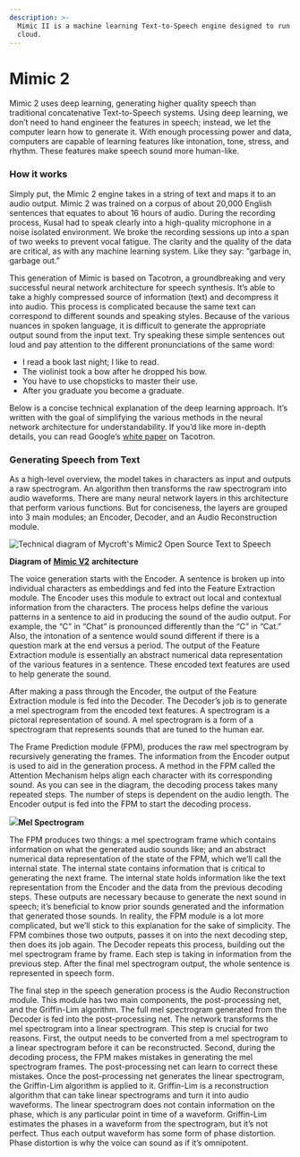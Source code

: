 ```yaml
---
description: >-
  Mimic II is a machine learning Text-to-Speech engine designed to run in the
  cloud.
---
```


# Mimic 2

Mimic 2 uses deep learning, generating higher quality speech than traditional concatenative Text-to-Speech systems. Using deep learning, we don’t need to hand engineer the features in speech; instead, we let the computer learn how to generate it. With enough processing power and data, computers are capable of learning features like intonation, tone, stress, and rhythm. These features make speech sound more human-like.

### How it works

Simply put, the Mimic 2 engine takes in a string of text and maps it to an audio output. Mimic 2 was trained on a corpus of about 20,000 English sentences that equates to about 16 hours of audio. During the recording process, Kusal had to speak clearly into a high-quality microphone in a noise isolated environment. We broke the recording sessions up into a span of two weeks to prevent vocal fatigue. The clarity and the quality of the data are critical, as with any machine learning system. Like they say:  “garbage in, garbage out.”

This generation of Mimic is based on Tacotron, a groundbreaking and very successful neural network architecture for speech synthesis. It’s able to take a highly compressed source of information (text) and decompress it into audio. This process is complicated because the same text can correspond to different sounds and speaking styles. Because of the various nuances in spoken language, it is difficult to generate the appropriate output sound from the input text. Try speaking these simple sentences out loud and pay attention to the different pronunciations of the same word:

* I read a book last night; I like to read.
* The violinist took a bow after he dropped his bow.
* You have to use chopsticks to master their use.
* After you graduate you become a graduate.

Below is a concise technical explanation of the deep learning approach. It’s written with the goal of simplifying the various methods in the neural network architecture for understandability. If you’d like more in-depth details, you can read Google’s [white paper](https://arxiv.org/pdf/1703.10135.pdf) on Tacotron.

### Generating Speech from Text

As a high-level overview, the model takes in characters as input and outputs a raw spectrogram. An algorithm then transforms the raw spectrogram into audio waveforms. There are many neural network layers in this architecture that perform various functions. But for conciseness, the layers are grouped into 3 main modules; an Encoder, Decoder, and an Audio Reconstruction module.

![Technical diagram of Mycroft's Mimic2 Open Source Text to Speech](https://mycroft.ai/wp-content/uploads/2018/08/mimic-2-diagram.png)

**Diagram of** [**Mimic V2**](https://github.com/MycroftAI/mimic2) **architecture**

The voice generation starts with the Encoder. A sentence is broken up into individual characters as embeddings and fed into the Feature Extraction module. The Encoder uses this module to extract out local and contextual information from the characters. The process helps define the various patterns in a sentence to aid in producing the sound of the audio output. For example, the “C” in “Chat” is pronounced differently than the “C” in “Cat.” Also, the intonation of a sentence would sound different if there is a question mark at the end versus a period. The output of the Feature Extraction module is essentially an abstract numerical data representation of the various features in a sentence. These encoded text features are used to help generate the sound.

After making a pass through the Encoder, the output of the Feature Extraction module is fed into the Decoder. The Decoder’s job is to generate a mel spectrogram from the encoded text features. A spectrogram is a pictoral representation of sound. A mel spectrogram is a form of a spectrogram that represents sounds that are tuned to the human ear.

The Frame Prediction module (FPM), produces the raw mel spectrogram by recursively generating the frames. The information from the Encoder output is used to aid in the generation process. A method in the FPM called the Attention Mechanism helps align each character with its corresponding sound. As you can see in the diagram, the decoding process takes many repeated steps. The number of steps is dependent on the audio length. The Encoder output is fed into the FPM to start the decoding process.

![](https://mycroft.ai/wp-content/uploads/2018/08/mel-spectrogram.png)**Mel Spectrogram**

The FPM produces two things: a mel spectrogram frame which contains information on what the generated audio sounds like; and an abstract numerical data representation of the state of the FPM, which we’ll call the internal state. The internal state contains information that is critical to generating the next frame. The internal state holds information like the text representation from the Encoder and the data from the previous decoding steps. These outputs are necessary because to generate the next sound in speech; it’s beneficial to know prior sounds generated and the information that generated those sounds. In reality, the FPM module is a lot more complicated, but we’ll stick to this explanation for the sake of simplicity. The FPM combines those two outputs, passes it on into the next decoding step, then does its job again. The Decoder repeats this process, building out the mel spectrogram frame by frame. Each step is taking in information from the previous step. After the final mel spectrogram output, the whole sentence is represented in speech form.

The final step in the speech generation process is the Audio Reconstruction module. This module has two main components, the post-processing net, and the Griffin-Lim algorithm. The full mel spectrogram generated from the Decoder is fed into the post-processing net. The network transforms the mel spectrogram into a linear spectrogram. This step is crucial for two reasons. First, the output needs to be converted from a mel spectrogram to a linear spectrogram before it can be reconstructed. Second, during the decoding process, the FPM makes mistakes in generating the mel spectrogram frames. The post-processing net can learn to correct these mistakes. Once the post-processing net generates the linear spectrogram, the Griffin-Lim algorithm is applied to it. Griffin-Lim is a reconstruction algorithm that can take linear spectrograms and turn it into audio waveforms. The linear spectrogram does not contain information on the phase, which is any particular point in time of a waveform. Griffin-Lim estimates the phases in a waveform from the spectrogram, but it’s not perfect. Thus each output waveform has some form of phase distortion. Phase distortion is why the voice can sound as if it’s omnipotent.
